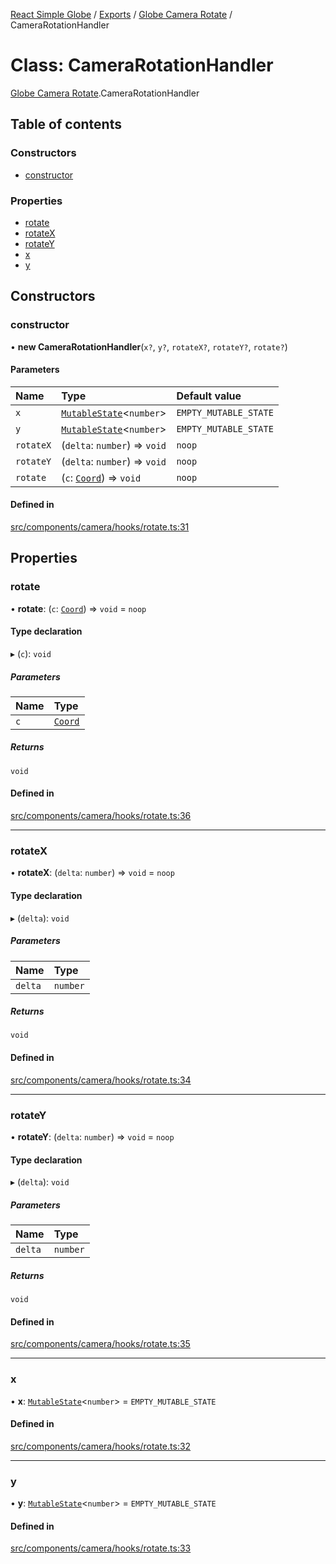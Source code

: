 [React Simple Globe](../README.md) / [Exports](../modules.md) / [Globe Camera Rotate](../modules/Globe_Camera_Rotate.md) / CameraRotationHandler

# Class: CameraRotationHandler

[Globe Camera Rotate](../modules/Globe_Camera_Rotate.md).CameraRotationHandler

## Table of contents

### Constructors

- [constructor](Globe_Camera_Rotate.CameraRotationHandler.md#constructor)

### Properties

- [rotate](Globe_Camera_Rotate.CameraRotationHandler.md#rotate)
- [rotateX](Globe_Camera_Rotate.CameraRotationHandler.md#rotatex)
- [rotateY](Globe_Camera_Rotate.CameraRotationHandler.md#rotatey)
- [x](Globe_Camera_Rotate.CameraRotationHandler.md#x)
- [y](Globe_Camera_Rotate.CameraRotationHandler.md#y)

## Constructors

### constructor

• **new CameraRotationHandler**(`x?`, `y?`, `rotateX?`, `rotateY?`, `rotate?`)

#### Parameters

| Name | Type | Default value |
| :------ | :------ | :------ |
| `x` | [`MutableState`](../modules/Globe_Types.md#mutablestate)<`number`\> | `EMPTY_MUTABLE_STATE` |
| `y` | [`MutableState`](../modules/Globe_Types.md#mutablestate)<`number`\> | `EMPTY_MUTABLE_STATE` |
| `rotateX` | (`delta`: `number`) => `void` | `noop` |
| `rotateY` | (`delta`: `number`) => `void` | `noop` |
| `rotate` | (`c`: [`Coord`](Globe_Classes.Coord.md)) => `void` | `noop` |

#### Defined in

[src/components/camera/hooks/rotate.ts:31](https://github.com/Gaushao/d3-react-globe/blob/d269768/src/components/camera/hooks/rotate.ts#L31)

## Properties

### rotate

• **rotate**: (`c`: [`Coord`](Globe_Classes.Coord.md)) => `void` = `noop`

#### Type declaration

▸ (`c`): `void`

##### Parameters

| Name | Type |
| :------ | :------ |
| `c` | [`Coord`](Globe_Classes.Coord.md) |

##### Returns

`void`

#### Defined in

[src/components/camera/hooks/rotate.ts:36](https://github.com/Gaushao/d3-react-globe/blob/d269768/src/components/camera/hooks/rotate.ts#L36)

___

### rotateX

• **rotateX**: (`delta`: `number`) => `void` = `noop`

#### Type declaration

▸ (`delta`): `void`

##### Parameters

| Name | Type |
| :------ | :------ |
| `delta` | `number` |

##### Returns

`void`

#### Defined in

[src/components/camera/hooks/rotate.ts:34](https://github.com/Gaushao/d3-react-globe/blob/d269768/src/components/camera/hooks/rotate.ts#L34)

___

### rotateY

• **rotateY**: (`delta`: `number`) => `void` = `noop`

#### Type declaration

▸ (`delta`): `void`

##### Parameters

| Name | Type |
| :------ | :------ |
| `delta` | `number` |

##### Returns

`void`

#### Defined in

[src/components/camera/hooks/rotate.ts:35](https://github.com/Gaushao/d3-react-globe/blob/d269768/src/components/camera/hooks/rotate.ts#L35)

___

### x

• **x**: [`MutableState`](../modules/Globe_Types.md#mutablestate)<`number`\> = `EMPTY_MUTABLE_STATE`

#### Defined in

[src/components/camera/hooks/rotate.ts:32](https://github.com/Gaushao/d3-react-globe/blob/d269768/src/components/camera/hooks/rotate.ts#L32)

___

### y

• **y**: [`MutableState`](../modules/Globe_Types.md#mutablestate)<`number`\> = `EMPTY_MUTABLE_STATE`

#### Defined in

[src/components/camera/hooks/rotate.ts:33](https://github.com/Gaushao/d3-react-globe/blob/d269768/src/components/camera/hooks/rotate.ts#L33)
